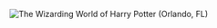 ![The Wizarding World of Harry Potter (Orlando, FL)](http://laurenpepperman.com/2014/florida/photos/universal37.jpg)
